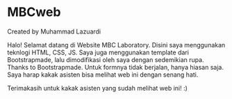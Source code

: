 # MBCweb
Created by Muhammad Lazuardi

Halo! Selamat datang di Website MBC Laboratory.
Disini saya menggunakan teknlogi HTML, CSS, JS.
Saya juga menggunakan template dari Bootstrapmade, lalu dimodifikasi oleh saya dengan sedemikian rupa. Thanks to Bootstrapmade.
Untuk formnya tidak berjalan, hanya hiasan saja.
Saya harap kakak asisten bisa melihat web ini dengan senang hati.

Terimakasih untuk kakak asisten yang sudah melihat web ini! :)
